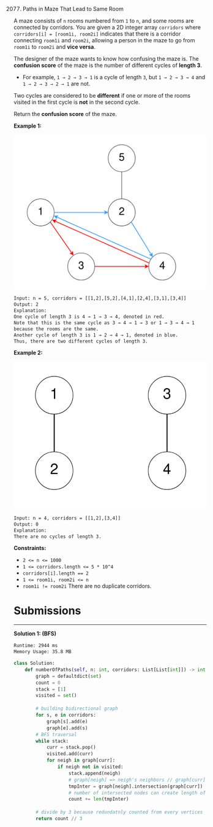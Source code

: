 2077. Paths in Maze That Lead to Same Room

A maze consists of `n` rooms numbered from `1` to `n`, and some rooms are connected by corridors. You are given a 2D integer array `corridors` where `corridors[i] = [room1i, room2i]` indicates that there is a corridor connecting `room1i` and `room2i`, allowing a person in the maze to go from `room1i` to `room2i` and **vice versa**.

The designer of the maze wants to know how confusing the maze is. The **confusion score** of the maze is the number of different cycles of **length 3**.

* For example, `1 → 2 → 3 → 1` is a cycle of length `3`, but `1 → 2 → 3 → 4` and `1 → 2 → 3 → 2 → 1` are not.

Two cycles are considered to be **different** if one or more of the rooms visited in the first cycle is **not** in the second cycle.

Return the **confusion score** of the maze.

 

**Example 1:**

![2077_image-20211114164827-1.png](img/2077_image-20211114164827-1.png)
```
Input: n = 5, corridors = [[1,2],[5,2],[4,1],[2,4],[3,1],[3,4]]
Output: 2
Explanation:
One cycle of length 3 is 4 → 1 → 3 → 4, denoted in red.
Note that this is the same cycle as 3 → 4 → 1 → 3 or 1 → 3 → 4 → 1 because the rooms are the same.
Another cycle of length 3 is 1 → 2 → 4 → 1, denoted in blue.
Thus, there are two different cycles of length 3.
```

**Example 2:**

![2077_image-20211114164851-2.png](img/2077_image-20211114164851-2.png)
```
Input: n = 4, corridors = [[1,2],[3,4]]
Output: 0
Explanation:
There are no cycles of length 3.
```

**Constraints:**

* `2 <= n <= 1000`
* `1 <= corridors.length <= 5 * 10^4`
* `corridors[i].length == 2`
* `1 <= room1i, room2i <= n`
* `room1i != room2i`
There are no duplicate corridors.

# Submissions
---
**Solution 1: (BFS)**
```
Runtime: 2944 ms
Memory Usage: 35.8 MB
```
```python
class Solution:
    def numberOfPaths(self, n: int, corridors: List[List[int]]) -> int:
        graph = defaultdict(set)
        count = 0
        stack = [1]
        visited = set()
        
		# building bidirectional graph
        for s, e in corridors:
            graph[s].add(e)
            graph[e].add(s)
		# BFS traversal
        while stack:
            curr = stack.pop()
            visited.add(curr)
            for neigh in graph[curr]:
                if neigh not in visited:
                    stack.append(neigh)
					# graph[neigh] => neigh's neighbors // graph[curr] => current node's neighbors
                    tmpInter = graph[neigh].intersection(graph[curr])
					# number of intersected nodes can create length of three cycle
                    count += len(tmpInter)
        
		# divide by 3 because redundatnly counted from every vertices 
        return count // 3
```
